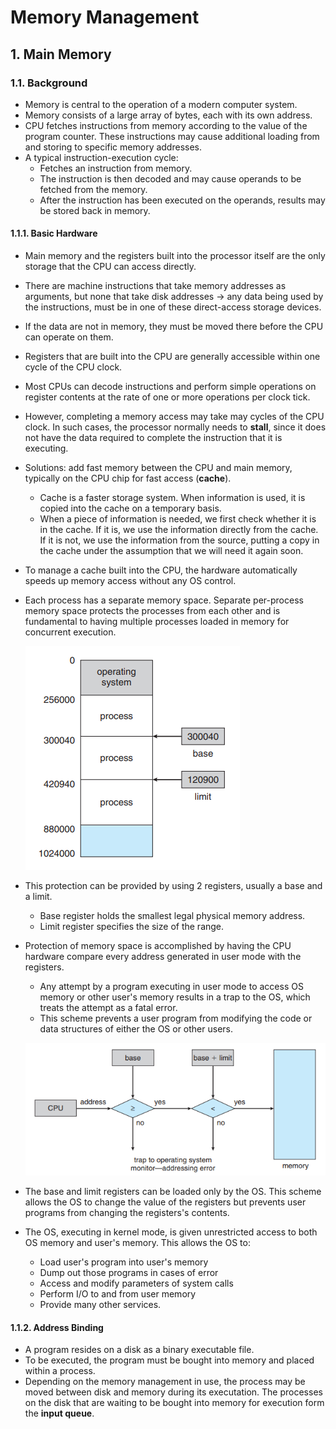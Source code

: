 # Memory Management

## 1. Main Memory

### 1.1. Background

- Memory is central to the operation of a modern computer system.
- Memory consists of a large array of bytes, each with its own address.
- CPU fetches instructions from memory according to the value of the program counter. These instructions may cause additional loading from and storing to specific memory addresses.
- A typical instruction-execution cycle:
  - Fetches an instruction from memory.
  - The instruction is then decoded and may cause operands to be fetched from the memory.
  - After the instruction has been executed on the operands, results may be stored back in memory.

#### 1.1.1. Basic Hardware

- Main memory and the registers built into the processor itself are the only storage that the CPU can access directly.
- There are machine instructions that take memory addresses as arguments, but none that take disk addresses -> any data being used by the instructions, must be in one of these direct-access storage devices.
- If the data are not in memory, they must be moved there before the CPU can operate on them.
- Registers that are built into the CPU are generally accessible within one cycle of the CPU clock.
- Most CPUs can decode instructions and perform simple operations on register contents at the rate of one or more operations per clock tick.
- However, completing a memory access may take may cycles of the CPU clock. In such cases, the processor normally needs to **stall**, since it does not have the data required to complete the instruction that it is executing.
- Solutions: add fast memory between the CPU and main memory, typically on the CPU chip for fast access (**cache**).
  - Cache is a faster storage system. When information is used, it is copied into the cache on a temporary basis.
  - When a piece of information is needed, we first check whether it is in the cache. If it is, we use the information directly from the cache. If it is not, we use the information from the source, putting a copy in the cache under the assumption that we will need it again soon.
- To manage a cache built into the CPU, the hardware automatically speeds up memory access without any OS control.
- Each process has a separate memory space. Separate per-process memory space protects the processes from each other and is fundamental to having multiple processes loaded in memory for concurrent execution.
  
  ![1.png](img/1.png)

- This protection can be provided by using 2 registers, usually a base and a limit.
  - Base register holds the smallest legal physical memory address.
  - Limit register specifies the size of the range.
- Protection of memory space is accomplished by having the CPU hardware compare every address generated in user mode with the registers.
  - Any attempt by a program executing in user mode to access OS memory or other user's memory results in a trap to the OS, which treats the attempt as a fatal error.
  - This scheme prevents a user program from modifying the code or data structures of either the OS or other users.
  
  ![2.png](img/2.png)

- The base and limit registers can be loaded only by the OS. This scheme allows the OS to change the value of the registers but prevents user programs from changing the registers's contents.
- The OS, executing in kernel mode, is given unrestricted access to both OS memory and user's memory. This allows the OS to:
  - Load user's program into user's memory
  - Dump out those programs in cases of error
  - Access and modify parameters of system calls
  - Perform I/O to and from user memory
  - Provide many other services.
  
#### 1.1.2. Address Binding

- A program resides on a disk as a binary executable file.
- To be executed, the program must be bought into memory and placed within a process.
- Depending on the memory management in use, the process may be moved between disk and memory during its executation. The processes on the disk that are waiting to be bought into memory for execution form the **input queue**.